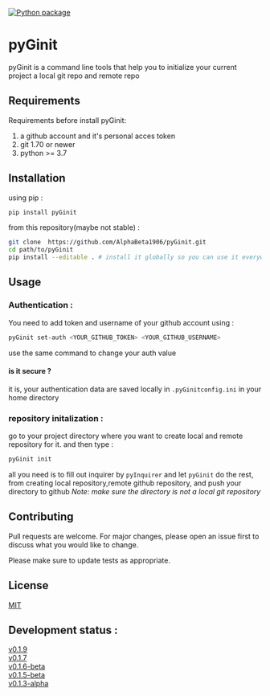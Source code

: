 [![Python package](https://github.com/AlphaBeta1906/pyGinit/actions/workflows/python-package.yml/badge.svg)](https://github.com/AlphaBeta1906/pyGinit/actions/workflows/python-package.yml)
# pyGinit

pyGinit is a command line tools that help you to initialize your current project a local git repo and remote repo

## Requirements
Requirements before install pyGinit:
1. a github account and it's personal acces token
2. git 1.70 or newer
3. python >= 3.7

## Installation
using pip :
```bash
pip install pyGinit
```
from this repository(maybe not stable) :
```bash
git clone  https://github.com/AlphaBeta1906/pyGinit.git
cd path/to/pyGinit
pip install --editable . # install it globally so you can use it everywhere
```

## Usage

### Authentication :
You need to add token and username of your github account using :

```bash
pyGinit set-auth <YOUR_GITHUB_TOKEN> <YOUR_GITHUB_USERNAME>
```
use the same command to change your auth value

#### is it secure ?
it is, your authentication data are saved locally in `.pyGinitconfig.ini` in your home directory

### repository initalization : 

go to your project directory where you want to create local and remote repository for it. and then type :
```bash
pyGinit init
```
all you need is to fill out inquirer by `pyInquirer` and let `pyGinit` do the rest, from creating local repository,remote github repository, and push your directory to github 
_Note: make sure the directory is not a local git repository_






## Contributing
Pull requests are welcome. For major changes, please open an issue first to discuss what you would like to change.

Please make sure to update tests as appropriate.

## License
[MIT](https://github.com/AlphaBeta1906/pyGinit/blob/master/LICENSE)

## Development status :
[v0.1.9](https://github.com/AlphaBeta1906/pyGinit/releases/tag/v0.1.9)  
[v0.1.7](https://github.com/AlphaBeta1906/pyGinit/releases/tag/V0.1.7)  
[v0.1.6-beta](https://github.com/AlphaBeta1906/pyGinit/releases/tag/v0.1.6-beta)    
[v0.1.5-beta](https://github.com/AlphaBeta1906/pyGinit/releases/tag/v0.1.5-beta)   
[v0.1.3-alpha](https://github.com/AlphaBeta1906/pyGinit/releases/tag/v0.1.3-alpha)   

